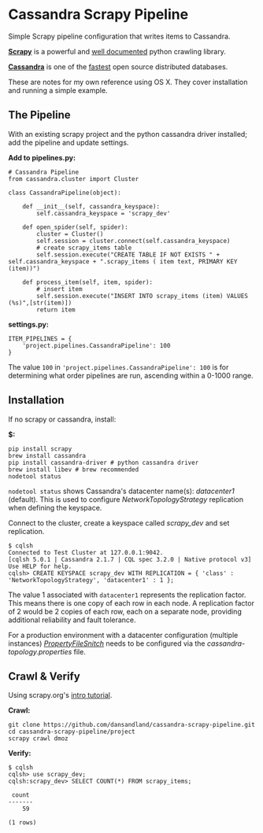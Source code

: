 # Cassandra Scrapy Pipeline

Simple Scrapy pipeline configuration that writes items to Cassandra. 

**[Scrapy](http://scrapy.org/)** is a powerful and [well documented](http://doc.scrapy.org/en/1.0/intro/overview.html) python crawling library.

**[Cassandra](http://cassandra.apache.org/)** is one of the [fastest](http://www.datastax.com/apache-cassandra-leads-nosql-benchmark) open source distributed databases.

These are notes for my own reference using OS X. They cover installation and running a simple example.

## The Pipeline

With an existing scrapy project and the python cassandra driver installed; add the pipeline and update settings.

**Add to pipelines.py:**
	
	# Cassandra Pipeline
	from cassandra.cluster import Cluster
	
	class CassandraPipeline(object):
	
	    def __init__(self, cassandra_keyspace):
	        self.cassandra_keyspace = 'scrapy_dev'
	
	    def open_spider(self, spider):
	        cluster = Cluster()
	        self.session = cluster.connect(self.cassandra_keyspace)
	        # create scrapy_items table
	        self.session.execute("CREATE TABLE IF NOT EXISTS " + self.cassandra_keyspace + ".scrapy_items ( item text, PRIMARY KEY (item))")
	
	    def process_item(self, item, spider):
	        # insert item
	        self.session.execute("INSERT INTO scrapy_items (item) VALUES (%s)",[str(item)])
	        return item
	        
**settings.py:**

	ITEM_PIPELINES = {
	    'project.pipelines.CassandraPipeline': 100
	}

The value `100` in `'project.pipelines.CassandraPipeline': 100` is for determining what order pipelines are run, ascending within a 0-1000 range.

## Installation

If no scrapy or cassandra, install:

**$:**
	
	pip install scrapy
    brew install cassandra
    pip install cassandra-driver # python cassandra driver
    brew install libev # brew recommended
    nodetool status
    
`nodetool status` shows Cassandra's datacenter name(s): *datacenter1* (default). This is used to configure *NetworkTopologyStrategy* replication when defining the keyspace. 
    
Connect to the cluster, create a keyspace called *scrapy_dev* and set replication.
    
    $ cqlsh
    Connected to Test Cluster at 127.0.0.1:9042.
	[cqlsh 5.0.1 | Cassandra 2.1.7 | CQL spec 3.2.0 | Native protocol v3]
	Use HELP for help.
    cqlsh> CREATE KEYSPACE scrapy_dev WITH REPLICATION = { 'class' : 'NetworkTopologyStrategy', 'datacenter1' : 1 };
    
The value 1 associated with `datacenter1` represents the replication factor. This means there is one copy of each row in each node. A replication factor of 2 would be 2 copies of each row, each on a separate node, providing additional reliability and fault tolerance.
      
For a production environment with a datacenter configuration (multiple instances) [*PropertyFileSnitch*](http://docs.datastax.com/en/cassandra/1.2/cassandra/architecture/architectureSnitchPFSnitch_t.html) needs to be configured via the *cassandra-topology.properties* file. 

## Crawl & Verify

Using scrapy.org's [intro tutorial](http://doc.scrapy.org/en/latest/intro/tutorial.html).

**Crawl:**
	
	git clone https://github.com/dansandland/cassandra-scrapy-pipeline.git
	cd cassandra-scrapy-pipeline/project
	scrapy crawl dmoz
	
**Verify:**

	$ cqlsh
	cqlsh> use scrapy_dev;
	cqlsh:scrapy_dev> SELECT COUNT(*) FROM scrapy_items;
	
	 count
	-------
	    59
	
	(1 rows)

